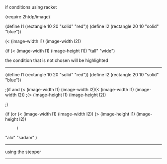 if conditions using racket

(require 2htdp/image)

(define I1 (rectangle 10 20 "solid" "red"))
(define I2 (rectangle 20 10 "solid" "blue"))

(< (image-width I1)
   (image-width I2))

(if (< (image-width I1)
       (image-height I1))
    "tall"
"wide")

the condition that is not chosen will be highlighted

---

(define I1 (rectangle 10 20 "solid" "red"))
(define I2 (rectangle 20 10 "solid" "blue"))

;(if and (< (image-width I1) (image-width I2)(< (image-width I1) (image-width I2))
 ;(> (image-height I1) (image-height I2))

;)

(if (or (< (image-width I1) (image-width I2))
         (> (image-height I1) (image-height I2))

         )

"alo"
         "sadam"
)

---

using the stepper

---
